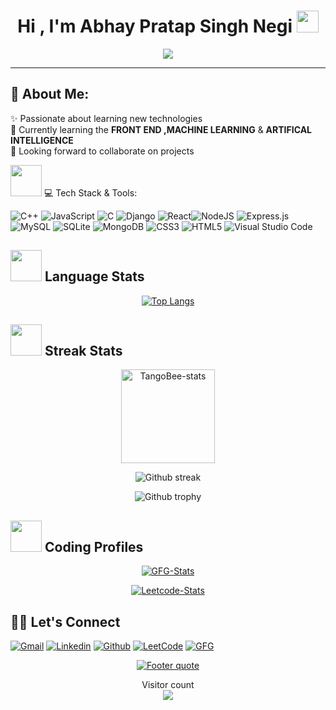 <h1 align="center">Hi , I'm Abhay Pratap Singh Negi <img src="https://media.giphy.com/media/hvRJCLFzcasrR4ia7z/giphy.gif" width="35"></h1>
<p align="center">
  <a href="https://github.com/DenverCoder1/readme-typing-svg"><img src="https://readme-typing-svg.herokuapp.com?lines=Computer+Engineering+Student;Aspiring+Full+Stack+Developer+And+CPP+Developer;Always%20Eager%20to%20learn%20new%20things&center=true&width=600&height=80"></a>
</p>
<hr/>

## 💫 About Me:
✨ Passionate about learning new technologies<br>🌱 Currently learning the <b>FRONT END ,MACHINE LEARNING</b> & <b>ARTIFICAL INTELLIGENCE</b><br><!-- 🔭 Working on a <b>Subscription based eCommerce Website</b><br> -->👯 Looking forward to collaborate on projects<br>

<img src="https://media2.giphy.com/media/QssGEmpkyEOhBCb7e1/giphy.gif?cid=ecf05e47a0n3gi1bfqntqmob8g9aid1oyj2wr3ds3mg700bl&rid=giphy.gif" width="50px" height="50px"> 💻 Tech Stack & Tools:
<!-- ![Python](https://img.shields.io/badge/python-3670A0?style=for-the-badge&logo=python&logoColor=ffdd54) -->
<!--![Java](https://img.shields.io/badge/java-%23ED8B00.svg?style=for-the-badge&logo=java&logoColor=white)--> 
![C++](https://img.shields.io/badge/C++-5C2D91?style=for-the-badge&logo=c++&logoColor=white) ![JavaScript](https://img.shields.io/badge/javascript-%23323330.svg?style=for-the-badge&logo=javascript&logoColor=%23F7DF1E) ![C](https://img.shields.io/badge/c-%2300599C.svg?style=for-the-badge&logo=c&logoColor=white) ![Django](https://img.shields.io/badge/django-%23092E20.svg?style=for-the-badge&logo=django&logoColor=white) ![React](https://img.shields.io/badge/react-%2320232a.svg?style=for-the-badge&logo=react&logoColor=%2361DAFB)![NodeJS](https://img.shields.io/badge/node.js-6DA55F?style=for-the-badge&logo=node.js&logoColor=white) ![Express.js](https://img.shields.io/badge/express.js-%23404d59.svg?style=for-the-badge&logo=express&logoColor=%2361DAFB) ![MySQL](https://img.shields.io/badge/mysql-%2300f.svg?style=for-the-badge&logo=mysql&logoColor=white) ![SQLite](https://img.shields.io/badge/sqlite-%2307405e.svg?style=for-the-badge&logo=sqlite&logoColor=white) ![MongoDB](https://img.shields.io/badge/MongoDB-%234ea94b.svg?style=for-the-badge&logo=mongodb&logoColor=white) ![CSS3](https://img.shields.io/badge/css3-%231572B6.svg?style=for-the-badge&logo=css3&logoColor=white) ![HTML5](https://img.shields.io/badge/html5-%23E34F26.svg?style=for-the-badge&logo=html5&logoColor=white)
 ![Visual Studio Code](https://img.shields.io/badge/Visual%20Studio%20Code-0078d7.svg?style=for-the-badge&logo=visual-studio-code&logoColor=white) 
## <img src="https://github.com/TheDudeThatCode/TheDudeThatCode/blob/master/Assets/Developer.gif" width="50" />  Language Stats
 <div align="center">

  <a>[![Top Langs](https://github-readme-stats.vercel.app/api/top-langs/?username=Divyanshu592)](https://github.com/Divyanshu592/github-readme-stats)</a>

</div>


## <img src="https://github.com/TheDudeThatCode/TheDudeThatCode/blob/master/Assets/Developer.gif" width="50" /> Streak Stats
<div align="center">
<img height="150em" src="https://github-readme-stats.vercel.app/api/?username=TangoBeee&layout=compact&show_icon=true&theme=algolia" alt="TangoBee-stats"/> 
</div>
<div align="center">

  <a>![Github streak][github-streak]</a>

</div>
<div align="center">

  <a>![Github trophy][github-trophy]</a>

</div>

## <img src="https://github.com/TheDudeThatCode/TheDudeThatCode/blob/master/Assets/Developer.gif" width="50" />  Coding Profiles  
<div align="center">

    
  <a href="">[![GFG-Stats][gfg-stats-url]][gfg-url]</a>
  
  <a href="">[![Leetcode-Stats][leetcode-stats-url]][leetcode-url]</a>

</div>


## 🙋‍♂️ Let's Connect
[![Gmail][gmail-shield]][gmail-url]
[![Linkedin][linkedin-shield]][linkedin-url]
[![Github][github-shield]][github-url]
[![LeetCode][leetcode-shield]][leetcode-url]
[![GFG][gfg-shield]][gfg-url]
<br>

<div align="center">

  <a href="https://github.com/abhay123max">![Footer quote][quote-url]</a>

</div>
<p align="center"> 
  Visitor count<br>
  <img src="https://profile-counter.glitch.me/abhay123max/count.svg" />
</p>


<!-- MARKDOWN LINKS & IMAGES -->
[visitors-badge]: https://visitor-badge.glitch.me/badge?page_id=abhay123max
[github-stars-shield]: https://img.shields.io/github/stars/abhay123max?style=social
[github-stats]:https://githubreadmestats.vercel.app/apiusername=abhay123max&theme=algolia&show_icons=true&include_all_commits=false&count_private=true&cache_seconds=7200
[leetcode-stats-url]:https://leetcard.jacoblin.cool/pro_abh?theme=light&font=ZCOOL%20KuaiLe&ext=heatmap
[gfg-stats-url]:https://geeks-for-geeks-stats-api.vercel.app/?userName=abhaypratah04w
[leetcode-url]: https://leetcode.com/u/pro_abh/
[gfg-url]:https://www.geeksforgeeks.org/user/abhaypratah04w/
[github-followers-shield]: https://img.shields.io/github/followers/?style=social
[github-language]: https://github-readme-stats.vercel.app/api/top-langs/?username=Divyanshu592&theme=algolia
[github-streak]: https://streak-stats.demolab.com?user=Divyanshu592&theme=algolia
[github-trophy]: https://github-profile-trophy.vercel.app/?username=Divyanshu592&theme=algolia
[leetcode-problems-badge]: https://badges.peiyuan.ch/leetcode/divyanshupandey3m/solved?color=orange&logo=leetcode
[gfg-rank-shield]: https://img.shields.io/badge/Institute%20Rank-150-green?labelColor=white&logo=geeksforgeeks&style=flat
[leetcode-url]: https://leetcode.com/u/pro_abh/
[gfg-url]:https://www.geeksforgeeks.org/user/abhaypratah04w/
[ssrn-shield]: https://img.shields.io/badge/-SSRN-informational?style=flat&logo=ssrn&logoColor=darkblue&color=white
[ssrn-paper-url]: https://papers.ssrn.com/sol3/papers.cfm?abstract_id=3867738
[ieee-shield]: https://img.shields.io/badge/IEEE-informational?style=flat&logo=ieee
[ieee-paper-url]: https://ieeexplore.ieee.org/document/9807998
[quote-url]: https://quotes-github-readme.vercel.app/api?type=horizontal&theme=radical
[gmail-shield]: https://img.shields.io/badge/Gmail-abhaypratapnegi227@gmail.com-red?style=for-the-badge&logo=gmail
[gmail-url]: mailto:abhaypratapnegi227@gmail.com
[linkedin-shield]:https://img.shields.io/badge/LinkedIn-Connect-blue?style=for-the-badge&logo=linkedin
[linkedin-url]: https://www.linkedin.com/in/abhay-pratap-singh-negi-6546b930a
[github-shield]: https://img.shields.io/badge/-Divyanshu%20Pandey-black?style=flat&logo=github
[linkedin-shield]:https://img.shields.io/badge/LinkedIn-Connect-blue?style=for-the-badge&logo=linkedin
[github-shield]: https://img.shields.io/badge/GitHub-abhay123max-black?style=for-the-badge&logo=github
[quote-url]: https://quotes-github-readme.vercel.app/api?type=horizontal&theme=algolia
[leetcode-shield]:https://img.shields.io/badge/LeetCode-pro__abh-orange?style=for-the-badge&logo=leetcode
[gfg-shield]: https://img.shields.io/badge/GeeksforGeeks-abhaypratah04w-darkgreen?style=for-the-badge&logo=geeksforgeeks
[github-url]: https://github.com/abhay123max
